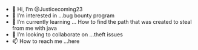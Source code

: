- 👋 Hi, I’m @Justicecoming23
- 👀 I’m interested in ...bug bounty program
- 🌱 I’m currently learning ... How to find the path that was created to steal from me with java
- 💞️ I’m looking to collaborate on ...theft issues
- 📫 How to reach me ...here

<!---
Justicecoming23/Justicecoming23 is a ✨ special ✨ repository because its `README.md` (this file) appears on your GitHub profile.
You can click the Preview link to take a look at your changes.
--->
